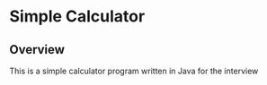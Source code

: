 # Simple Calculator

## Overview
This is a simple calculator program written in Java for the interview



